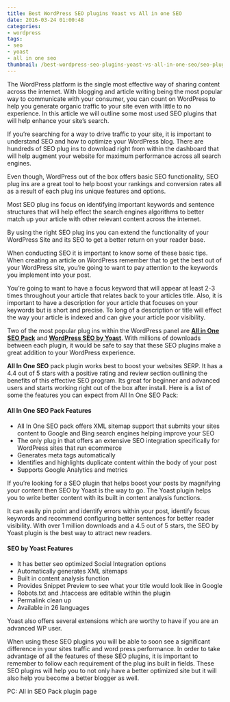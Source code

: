 ```yaml
---
title: Best WordPress SEO plugins Yoast vs All in one SEO
date: 2016-03-24 01:00:48
categories:
- wordpress
tags:
- seo
- yoast
- all in one seo
thumbnail: /best-wordpress-seo-plugins-yoast-vs-all-in-one-seo/seo-plugins.png
---
```


The WordPress platform is the single most effective way of sharing content across the internet. With blogging and article writing being the most popular way to communicate with your consumer, you can count on WordPress to help you generate organic traffic to your site even with little to no experience. In this article we will outline some most used SEO plugins that will help enhance your site’s search.

If you’re searching for a way to drive traffic to your site, it is important to understand SEO and how to optimize your WordPress blog. There are hundreds of SEO plug ins to download right from within the dashboard that will help augment your website for maximum performance across all search engines.
<!-- more -->
Even though, WordPress out of the box offers basic SEO functionality, SEO plug ins are a great tool to help boost your rankings and conversion rates all as a result of each plug ins unique features and options.

Most SEO plug ins focus on identifying important keywords and sentence structures that will help effect the search engines algorithms to better match up your article with other relevant content across the internet.

By using the right SEO plug ins you can extend the functionality of your WordPress Site and its SEO to get a better return on your reader base.

When conducting SEO it is important to know some of these basic tips. When creating an article on WordPress remember that to get the best out of your WordPress site, you’re going to want to pay attention to the keywords you implement into your post.

You’re going to want to have a focus keyword that will appear at least 2-3 times throughout your article that relates back to your articles title. Also, it is important to have a description for your article that focuses on your keywords but is short and precise. To long of a description or title will effect the way your article is indexed and can give your article poor visibility.

Two of the most popular plug ins within the WordPress panel are [**All in One SEO Pack**](https://wordpress.org/plugins/all-in-one-seo-pack/) and [**WordPress SEO by Yoast**](https://bravokeyl.com/wordpress-seo-by-yoast-vulnerability-puts-websites-at-high-risk/). With millions of downloads between each plugin, it would be safe to say that these SEO plugins make a great addition to your WordPress experience.

**All In One SEO** pack plugin works best to boost your websites SERP. It has a 4.4 out of 5 stars with a positive rating and review section outlining the benefits of this effective SEO program. Its great for beginner and advanced users and starts working right out of the box after install. Here is a list of some the features you can expect from All In One SEO Pack:

#### **All In One SEO Pack Features**

- All In One SEO pack offers XML sitemap support that submits your sites content to Google and Bing search engines helping improve your SEO
- The only plug in that offers an extensive SEO integration specifically for WordPress sites that run ecommerce
- Generates meta tags automatically
- Identifies and highlights duplicate content within the body of your post
- Supports Google Analytics and metrics

If you’re looking for a SEO plugin that helps boost your posts by magnifying your content then SEO by Yoast is the way to go. The Yoast plugin helps you to write better content with its built in content analysis functions.

It can easily pin point and identify errors within your post, identify focus keywords and recommend configuring better sentences for better reader visibility. With over 1 million downloads and a 4.5 out of 5 stars, the SEO by Yoast plugin is the best way to attract new readers.

#### **SEO by Yoast Features**

- It has better seo optimized Social Integration options
- Automatically generates XML sitemaps
- Built in content analysis function
- Provides Snippet Preview to see what your title would look like in Google
- Robots.txt and .htaccess are editable within the plugin
- Permalink clean up
- Available in 26 languages

Yoast also offers several extensions which are worthy to have if you are an advanced WP user.

When using these  SEO plugins you will be able to soon see a significant difference in your sites traffic and word press performance. In order to take advantage of all the features of these SEO plugins, it is important to remember to follow each requirement of the plug ins built in fields. These SEO plugins will help you to not only have a better optimized site but it will also help you become a better blogger as well.

PC: All in SEO Pack plugin page
